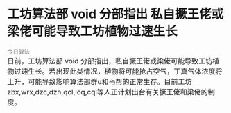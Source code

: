 # 工坊算法部 void 分部指出 私自撅王佬或梁佬可能导致工坊植物过速生长
<font color = "grey" size = "2"> 今日算法 </font>\
<font size = "3"> 日前，工坊算法部 void 分部指出，私自撅王佬或梁佬可能导致工坊植物过速生长。若出现此类情况，植物将可能抢占空气，丁真气体浓度将上升，可能导致影响算法部群u和丐帮的正常生存。目前工坊zbx,wrx,dzc,dzh,qcl,lcq,cql等人正计划出台有关撅王佬和梁佬的制度。</font>
